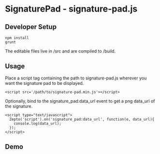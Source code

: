 # SignaturePad - signature-pad.js

## Developer Setup

    npm install
    grunt

The editable files live in /src and are compiled to /build.

## Usage

Place a script tag containing the path to signature-pad.js wherever you want the signature pad to be displayed.

    <script src='/path/to/signature-pad.min.js'></script>

Optionally, bind to the signature_pad:data_url event to get a png data_url of the signature.

    <script type="text/javascript">
      Zepto('script').on('signature_pad:data_url', function(e, data_url){
        console.log(data_url);
      });
    </script> 

## Demo

<script src='https://raw.github.com/scottmotte/signature-pad/master/build/signature-pad.min.js'></script>

<script type="text/javascript">
  Zepto('script').on('signature_pad:data_url', function(e, data_url){
    console.log(data_url);
  });
</script>
